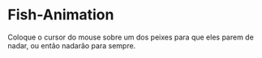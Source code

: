 # Fish-Animation
Coloque o cursor do mouse sobre um dos peixes para que eles parem de nadar, ou então nadarão para sempre.
